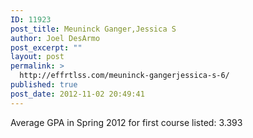 ```yaml
---
ID: 11923
post_title: Meuninck Ganger,Jessica S
author: Joel DesArmo
post_excerpt: ""
layout: post
permalink: >
  http://effrtlss.com/meuninck-gangerjessica-s-6/
published: true
post_date: 2012-11-02 20:49:41
---
```

<p>Average GPA in Spring 2012 for first course listed: 3.393</p>